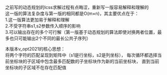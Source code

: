 之前写的动态规划的lcss求解过程有点晦涩，重新写一版容易解释和理解的  
这一版的算法复杂度与第一版的相同都是O(m×n)，其主要优点在于：  
1.这一版算法更加易于解释和理解  
2.不受字符串s1,s2参数传入顺序的影响  
3.可以输出存在的多个可行解（第一版基于动态规划的算法即使对换两者位置，最多也只可能输出2个不同的最长公共子序列）  

本版本v_opt2021的核心思想：  
将两个字符的匹配呈现到矩阵中（s1是行坐标，s2是列坐标），
每次循环都选择当前坐标块的子区域中包含最多匹配数的子坐标块作为新的当前坐标块，
直到当前坐标块的子区域不在存在匹配值
